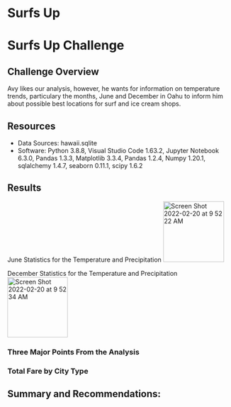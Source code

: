 # Surfs Up
# Surfs Up Challenge

## Challenge Overview
Avy likes our analysis, however, he wants for information on temperature trends, particulary the months, June and December in Oahu to inform him about possible best locations for surf and ice cream shops.

## Resources
- Data Sources: hawaii.sqlite
- Software: Python 3.8.8, Visual Studio Code 1.63.2, Jupyter Notebook 6.3.0, Pandas 1.3.3, Matplotlib 3.3.4, Pandas 1.2.4, Numpy 1.20.1, sqlalchemy 1.4.7, seaborn 0.11.1, scipy 1.6.2

## Results

June Statistics for the Temperature and Precipitation
<img width="137" alt="Screen Shot 2022-02-20 at 9 52 22 AM" src="https://user-images.githubusercontent.com/91889241/154851398-3ecdd711-375b-4735-9c8b-2069ba5795fe.png">

December Statistics for the Temperature and Precipitation
<img width="136" alt="Screen Shot 2022-02-20 at 9 52 34 AM" src="https://user-images.githubusercontent.com/91889241/154851415-b6ef53b6-cb3d-474d-a212-445d9ea528c2.png">


### Three Major Points From the Analysis

### Total Fare by City Type

## Summary and Recommendations:



